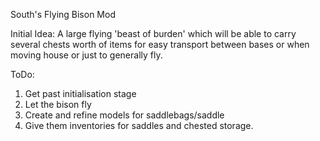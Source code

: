 South's Flying Bison Mod

Initial Idea:
A large flying 'beast of burden' which will be able to carry several chests worth of items for easy transport between bases or when moving house or just to generally fly.


ToDo:

1. Get past initialisation stage
2. Let the bison fly
3. Create and refine models for saddlebags/saddle
4. Give them inventories for saddles and chested storage.
